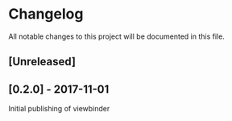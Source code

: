 ﻿# Changelog
All notable changes to this project will be documented in this file.

## [Unreleased]

## [0.2.0] - 2017-11-01
Initial publishing of viewbinder